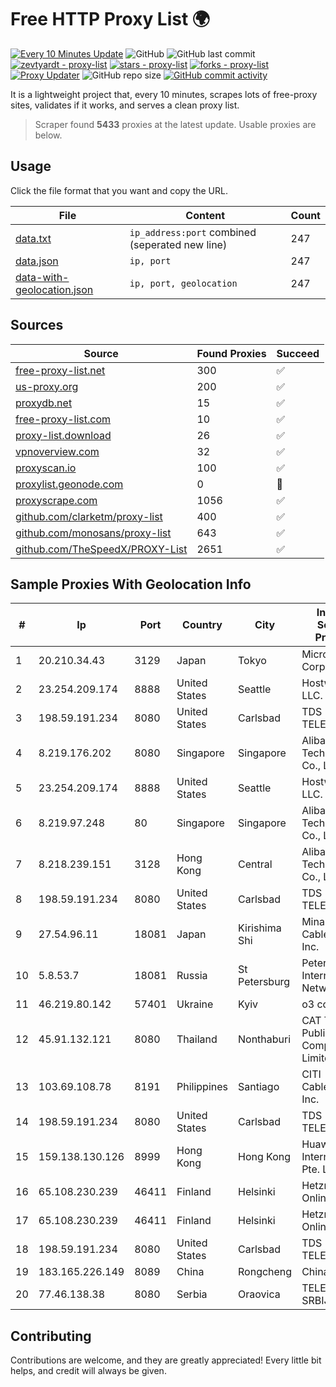 
# Free HTTP Proxy List 🌍

[![Every 10 Minutes Update](https://github.com/mertguvencli/http-proxy-list/actions/workflows/main.yml/badge.svg?branch=main)](https://github.com/mertguvencli/http-proxy-list/actions/workflows/main.yml)
![GitHub](https://img.shields.io/github/license/mertguvencli/http-proxy-list)
![GitHub last commit](https://img.shields.io/github/last-commit/mertguvencli/http-proxy-list)
[![zevtyardt - proxy-list](https://img.shields.io/static/v1?label=zevtyardt&message=proxy-list&color=blue&logo=github)](https://github.com/zevtyardt/proxy-list "Go to GitHub repo")
[![stars - proxy-list](https://img.shields.io/github/stars/zevtyardt/proxy-list?style=social)](https://github.com/zevtyardt/proxy-list)
[![forks - proxy-list](https://img.shields.io/github/forks/zevtyardt/proxy-list?style=social)](https://github.com/zevtyardt/proxy-list)
[![Proxy Updater](https://github.com/zevtyardt/proxy-list/workflows/Proxy%20Updater/badge.svg)](https://github.com/zevtyardt/proxy-list/actions?query=workflow:"Proxy+Updater")
![GitHub repo size](https://img.shields.io/github/repo-size/zevtyardt/proxy-list)
[![GitHub commit activity](https://img.shields.io/github/commit-activity/m/zevtyardt/proxy-list?logo=commits)](https://github.com/zevtyardt/proxy-list/commits/main)

It is a lightweight project that, every 10 minutes, scrapes lots of free-proxy sites, validates if it works, and serves a clean proxy list.

> Scraper found **5433** proxies at the latest update. Usable proxies are below.

## Usage

Click the file format that you want and copy the URL.

|File|Content|Count|
|----|-------|-----|
|[data.txt](https://raw.githubusercontent.com/mertguvencli/http-proxy-list/main/proxy-list/data.txt)|`ip_address:port` combined (seperated new line)|247|
|[data.json](https://raw.githubusercontent.com/mertguvencli/http-proxy-list/main/proxy-list/data.json)|`ip, port`|247|
|[data-with-geolocation.json](https://raw.githubusercontent.com/mertguvencli/http-proxy-list/main/proxy-list/data-with-geolocation.json)|`ip, port, geolocation`|247|

## Sources

|Source|Found Proxies|Succeed|
|------|-------------|-------|
|[free-proxy-list.net](https://free-proxy-list.net)|300|✅|
|[us-proxy.org](https://www.us-proxy.org)|200|✅|
|[proxydb.net](http://proxydb.net)|15|✅|
|[free-proxy-list.com](https://free-proxy-list.com/?page=&port=&type%5B%5D=http&type%5B%5D=https&up_time=0&search=Search)|10|✅|
|[proxy-list.download](https://www.proxy-list.download/HTTP)|26|✅|
|[vpnoverview.com](https://vpnoverview.com/privacy/anonymous-browsing/free-proxy-servers)|32|✅|
|[proxyscan.io](https://www.proxyscan.io)|100|✅|
|[proxylist.geonode.com](https://proxylist.geonode.com/api/proxy-list?limit=300&page=1&sort_by=lastChecked&sort_type=desc&protocols=http,https)|0|🚫|
|[proxyscrape.com](https://api.proxyscrape.com/v2/?request=displayproxies&protocol=http&timeout=10000&country=all&ssl=all&anonymity=all)|1056|✅|
|[github.com/clarketm/proxy-list](https://raw.githubusercontent.com/clarketm/proxy-list/master/proxy-list-raw.txt)|400|✅|
|[github.com/monosans/proxy-list](https://raw.githubusercontent.com/monosans/proxy-list/main/proxies/http.txt)|643|✅|
|[github.com/TheSpeedX/PROXY-List](https://raw.githubusercontent.com/TheSpeedX/PROXY-List/master/http.txt)|2651|✅|


## Sample Proxies With Geolocation Info

|#|Ip|Port|Country|City|Internet Service Provider|
|-|--|----|-------|----|-------------------------|
|1|20.210.34.43|3129|Japan|Tokyo|Microsoft Corporation|
|2|23.254.209.174|8888|United States|Seattle|Hostwinds LLC.|
|3|198.59.191.234|8080|United States|Carlsbad|TDS TELECOM|
|4|8.219.176.202|8080|Singapore|Singapore|Alibaba (US) Technology Co., Ltd.|
|5|23.254.209.174|8888|United States|Seattle|Hostwinds LLC.|
|6|8.219.97.248|80|Singapore|Singapore|Alibaba (US) Technology Co., Ltd.|
|7|8.218.239.151|3128|Hong Kong|Central|Alibaba (US) Technology Co., Ltd.|
|8|198.59.191.234|8080|United States|Carlsbad|TDS TELECOM|
|9|27.54.96.11|18081|Japan|Kirishima Shi|Minamikyusyu CableTV Net Inc.|
|10|5.8.53.7|18081|Russia|St Petersburg|Petersburg Internet Network ltd|
|11|46.219.80.142|57401|Ukraine|Kyiv|o3 core|
|12|45.91.132.121|8080|Thailand|Nonthaburi|CAT Telecom Public Company Limited|
|13|103.69.108.78|8191|Philippines|Santiago|CITI Cableworld Inc.|
|14|198.59.191.234|8080|United States|Carlsbad|TDS TELECOM|
|15|159.138.130.126|8999|Hong Kong|Hong Kong|Huawei International Pte. Ltd.|
|16|65.108.230.239|46411|Finland|Helsinki|Hetzner Online GmbH|
|17|65.108.230.239|46411|Finland|Helsinki|Hetzner Online GmbH|
|18|198.59.191.234|8080|United States|Carlsbad|TDS TELECOM|
|19|183.165.226.149|8089|China|Rongcheng|Chinanet|
|20|77.46.138.38|8080|Serbia|Oraovica|TELEKOM-SRBIJA|



## Contributing

Contributions are welcome, and they are greatly appreciated! Every
little bit helps, and credit will always be given.

